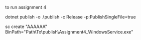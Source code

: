 to run assignment 4 

dotnet publish -o .\publish -c Release -p:PublishSingleFile=true 

sc create "AAAAAA" BinPath="Path\To\publish\Assignment4_WindowsService.exe"
